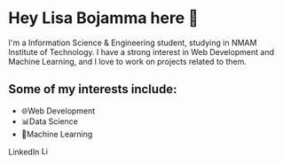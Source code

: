 # Hey Lisa Bojamma here 👋

I'm a Information Science & Engineering student, studying in NMAM Institute of Technology. I have a strong interest in Web Development and Machine Learning, and I love to work on projects related to them.

## Some of my interests include:

- 🌐Web Development
- 📊Data Science
- 🤖Machine Learning

LinkedIn <a href="https://www.linkedin.com/in/lisa-bojamma-161202d/">
  <img src="https://upload.wikimedia.org/wikipedia/commons/c/ca/LinkedIn_logo_initials.png" alt="LinkedIn" width="15"> </a>



